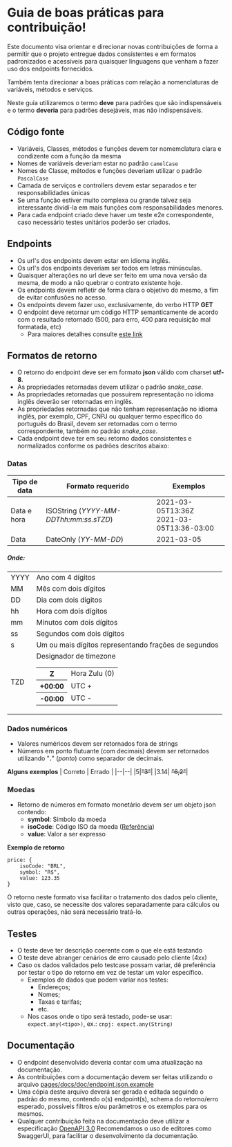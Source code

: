 # Guia de boas práticas para contribuição!

Este documento visa orientar e direcionar novas contribuições de forma a permitir que o projeto entregue dados consistentes e em formatos padronizados e acessíveis para quaisquer linguagens que venham a fazer uso dos endpoints fornecidos.

Também tenta direcionar a boas práticas com relação a nomenclaturas de variáveis, métodos e serviços.

Neste guia utilizaremos o termo **deve** para padrões que são indispensáveis e o termo **deveria** para padrões desejáveis, mas não indispensáveis.

## Código fonte
- Variáveis, Classes, métodos e funções devem ter nomemclatura clara e condizente com a função da mesma
- Nomes de variáveis deveriam estar no padrão `camelCase`
- Nomes de Classe, métodos e funções deveriam utilizar o padrão `PascalCase`
- Camada de serviços e controllers devem estar separados e ter responsabilidades únicas
- Se uma função estiver muito complexa ou grande talvez seja interessante dividí-la em mais funções com responsabilidades menores.
- Para cada endpoint criado deve haver um teste e2e correspondente, caso necessário testes unitários poderão ser criados.
  

## Endpoints
- Os url's dos endpoints devem estar em idioma inglês.
- Os url's dos endpoints deveriam ser todos em letras minúsculas.
- Quaisquer alterações no url deve ser feito em uma nova versão da mesma, de modo a não quebrar o contrato existente hoje.
- Os endpoints devem refletir de forma clara o objetivo do mesmo, a fim de evitar confusões no acesso.
- Os endpoints devem fazer uso, exclusivamente, do verbo HTTP **GET**
- O endpoint deve retornar um código HTTP semanticamente de acordo com o resultado retornado (500, para erro, 400 para requisição mal formatada, etc)
	- Para maiores detalhes consulte [este link](https://developer.mozilla.org/pt-BR/docs/Web/HTTP/Status)

## Formatos de retorno
- O retorno do endpoint deve ser em formato **json** válido com charset **utf-8**.
- As propriedades retornadas devem utilizar o padrão *snake_case*.
- As propriedades retornadas que possuirem representação no idioma inglês deverão ser retornadas em inglês.
- As propriedades retornadas que não tenham representação no idioma inglês, por exemplo, CPF, CNPJ ou qualquer termo específico do português do Brasil, devem ser retornadas com o termo correspondente, também no padrão *snake_case*.
- Cada endpoint deve ter em seu retorno dados consistentes e normalizados conforme os padrões descritos abaixo:

### Datas
| Tipo de data | Formato requerido | Exemplos |
| -- | -- | -- |
| Data e hora | ISOString (*YYYY-MM-DDThh:mm:ss.sTZD*) | 2021-03-05T13:36Z <br>2021-03-05T13:36-03:00 |
| Data | DateOnly (*YY-MM-DD*) | 2021-03-05 |

##### Onde:
| | |
|--|--|
| YYYY | Ano com 4 dígitos|
| MM | Mês com dois dígitos |
| DD | Dia com dois dígitos  |
| hh | Hora com dois dígitos |
| mm | Minutos com dois dígitos |
| ss | Segundos com dois dígitos |
| s | Um ou mais dígitos representando frações de segundos |
| TZD | Designador de timezone <table><tbody><tr><th>Z</th><td>Hora Zulu (0)</td></tr><tr><th>+00:00</th><td> UTC + </td></tr><tr><th>-00:00</th><td> UTC -</td></tr></tbody></table>|

### Dados numéricos
- Valores numéricos devem ser retornados fora de strings
- Números em ponto flutuante (com decimais) devem ser retornados utilizando "**.**" (*ponto*) como separador de decimais.

**Alguns exemplos**
| Correto | Errado |
|--|--|
|5|~~"3"~~|
|3.14| ~~"6,2"~~|

### Moedas
- Retorno de números em formato monetário devem ser um objeto json contendo:
	- **symbol**: Símbolo da moeda
	- **isoCode**: Código ISO da moeda ([Referência](https://pt.wikipedia.org/wiki/ISO_4217))
	- **value**: Valor a ser expresso

**Exemplo de retorno**

    price: {
    	isoCode: "BRL",
    	symbol: "R$",
    	value: 123.35
    }

O retorno neste formato visa facilitar o tratamento dos dados pelo cliente, visto que, caso, se necessite dos valores separadamente para cálculos ou outras operações, não será necessário tratá-lo.

## Testes
- O teste deve ter descrição coerente com o que ele está testando
- O teste deve abranger cenários de erro causado pelo cliente (4xx)
- Caso os dados validados pelo testcase possam variar, dê preferência por testar o tipo do retorno em vez de testar um valor específico.
  - Exemplos de dados que podem variar nos testes:
    - Endereços;
    - Nomes;
    - Taxas e tarifas;
    - etc.
  - Nos casos onde o tipo será testado, pode-se usar: `expect.any(<tipo>)`, ex.: `cnpj: expect.any(String)`

## Documentação
- O endpoint desenvolvido deveria contar com uma atualização na documentação.
- As contribuições com a documentação devem ser feitas utilizando o arquivo [pages/docs/doc/endpoint.json.example ](https://github.com/BrasilAPI/BrasilAPI/tree/master/pages/docs/doc/endpoint.json.example)
- Uma cópia deste arquivo deverá ser gerada e editada seguindo o padrão do mesmo, contendo o(s) endpoint(s), schema do retorno/erro esperado, possíveis filtros e/ou parâmetros e os exemplos para os mesmos.
- Qualquer contribuição feita na documentação deve utilizar a especificação [OpenAPI 3.0](https://swagger.io/specification/)
Recomendamos o uso de editores como SwaggerUI, para facilitar o desenvolvimento da documentação.
